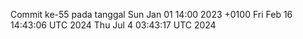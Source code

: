 Commit ke-55 pada tanggal Sun Jan 01 14:00 2023 +0100
Fri Feb 16 14:43:06 UTC 2024
Thu Jul  4 03:43:17 UTC 2024
